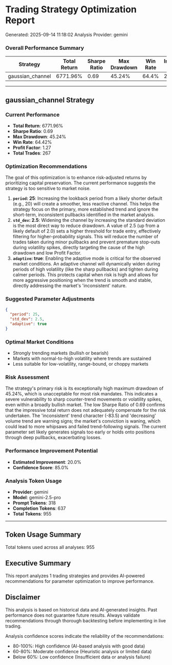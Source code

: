 
# Trading Strategy Optimization Report
Generated: 2025-09-14 11:18:02
Analysis Provider: gemini

### Overall Performance Summary

| Strategy | Total Return | Sharpe Ratio | Max Drawdown | Win Rate | Improvement Potential |
|----------|-------------|--------------|--------------|----------|---------------------|
| gaussian_channel | 6771.96% | 0.69 | 45.24% | 64.4% | 20.0% |

---

## gaussian_channel Strategy

### Current Performance
- **Total Return**: 6771.96%
- **Sharpe Ratio**: 0.69
- **Max Drawdown**: 45.24%
- **Win Rate**: 64.42%
- **Profit Factor**: 1.27
- **Total Trades**: 267

### Optimization Recommendations

The goal of this optimization is to enhance risk-adjusted returns by prioritizing capital preservation. The current performance suggests the strategy is too sensitive to market noise.
1.  **`period`: 25**: Increasing the lookback period from a likely shorter default (e.g., 20) will create a smoother, less reactive channel. This helps the strategy focus on the primary, more established trend and ignore the short-term, inconsistent pullbacks identified in the market analysis.
2.  **`std_dev`: 2.5**: Widening the channel by increasing the standard deviation is the most direct way to reduce drawdown. A value of 2.5 (up from a likely default of 2.0) sets a higher threshold for trade entry, effectively filtering for higher-probability signals. This will reduce the number of trades taken during minor pullbacks and prevent premature stop-outs during volatility spikes, directly targeting the cause of the high drawdown and low Profit Factor.
3.  **`adaptive`: true**: Enabling the adaptive mode is critical for the observed market conditions. An adaptive channel will dynamically widen during periods of high volatility (like the sharp pullbacks) and tighten during calmer periods. This protects capital when risk is high and allows for more aggressive positioning when the trend is smooth and stable, directly addressing the market's 'inconsistent' nature.

### Suggested Parameter Adjustments

```json
{
  "period": 25,
  "std_dev": 2.5,
  "adaptive": true
}
```

### Optimal Market Conditions
- Strongly trending markets (bullish or bearish)
- Markets with normal-to-high volatility where trends are sustained
- Less suitable for low-volatility, range-bound, or choppy markets

### Risk Assessment
The strategy's primary risk is its exceptionally high maximum drawdown of 45.24%, which is unacceptable for most risk mandates. This indicates a severe vulnerability to sharp counter-trend movements or volatility spikes, even within a broadly bullish market. The low Sharpe Ratio of 0.69 confirms that the impressive total return does not adequately compensate for the risk undertaken. The 'inconsistent' trend character (-83.5) and 'decreasing' volume trend are warning signs; the market's conviction is waning, which could lead to more whipsaws and failed trend-following signals. The current parameter set likely generates signals too early or holds onto positions through deep pullbacks, exacerbating losses.

### Performance Improvement Potential
- **Estimated Improvement**: 20.0%
- **Confidence Score**: 85.0%
### Analysis Token Usage
- **Provider**: gemini
- **Model**: gemini-2.5-pro
- **Prompt Tokens**: 318
- **Completion Tokens**: 637
- **Total Tokens**: 955

---

## Token Usage Summary

Total tokens used across all analyses: 955

## Executive Summary

This report analyzes 1 trading strategies and provides AI-powered 
recommendations for parameter optimization to improve performance.

## Disclaimer

This analysis is based on historical data and AI-generated insights. 
Past performance does not guarantee future results. Always validate recommendations through 
thorough backtesting before implementing in live trading.

Analysis confidence scores indicate the reliability of the recommendations:
- 80-100%: High confidence (AI-based analysis with good data)
- 60-80%: Moderate confidence (Heuristic analysis or limited data)  
- Below 60%: Low confidence (Insufficient data or analysis failure)
